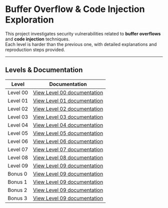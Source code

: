 # Buffer Overflow & Code Injection Exploration

This project investigates security vulnerabilities related to **buffer overflows** and **code injection** techniques.  
Each level is harder than the previous one, with detailed explanations and reproduction steps provided.

---

## Levels & Documentation

| Level     | Documentation |
|-----------|----------------|
| Level 00  | [View Level 00 documentation](./level0/walkthrough.md) |
| Level 01  | [View Level 01 documentation](./level1/walkthrough.md) |
| Level 02  | [View Level 02 documentation](./level2/walkthrough.md) |
| Level 03  | [View Level 03 documentation](./level3/walkthrough.md) |
| Level 04  | [View Level 04 documentation](./level4/walkthrough.md) |
| Level 05  | [View Level 05 documentation](./level5/walkthrough.md) |
| Level 06  | [View Level 06 documentation](./level6/walkthrough.md) |
| Level 07  | [View Level 07 documentation](./level7/walkthrough.md) |
| Level 08  | [View Level 08 documentation](./level8/walkthrough.md) |
| Level 09  | [View Level 09 documentation](./level9/walkthrough.md) |
| Bonus 0   | [View Level 09 documentation](./bonus0/walkthrough.md) |
| Bonus 1   | [View Level 09 documentation](./bonus1/walkthrough.md) |
| Bonus 2   | [View Level 09 documentation](./bonus2/walkthrough.md) |
| Bonus 3   | [View Level 09 documentation](./bonus3/walkthrough.md) |
